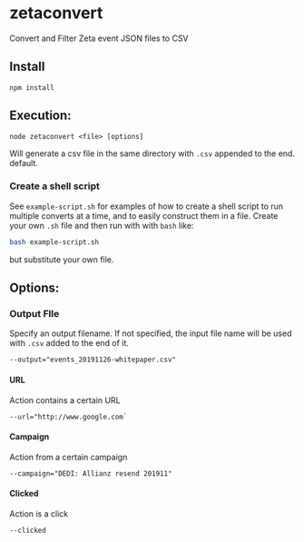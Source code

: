 # zetaconvert
Convert and Filter Zeta event JSON files to CSV

## Install
```
npm install
```

## Execution:
```
node zetaconvert <file> [options]
```
Will generate a csv file in the same directory with `.csv` appended to the end.
default.

### Create a shell script
See `example-script.sh` for examples of how to create a shell script to run multiple converts at a time, and to easily construct them in a file. Create your own `.sh` file and then run with with `bash` like:

```bash
bash example-script.sh
```
but substitute your own file.

## Options:

### Output FIle
Specify an output filename. If not specified, the input file name will be used with `.csv` added to the end of it.
```
--output="events_20191126-whitepaper.csv"
```

#### URL
Action contains a certain URL
```
--url="http://www.google.com`
```

#### Campaign
Action from a certain campaign
```
--campaign="DEDI: Allianz resend 201911" 
```

#### Clicked
Action is a click
```
--clicked
```